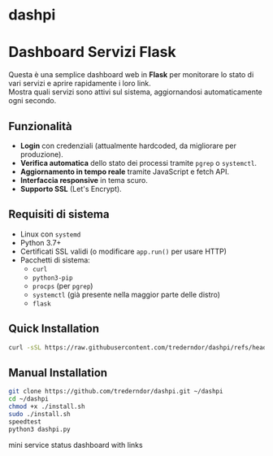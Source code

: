 # dashpi
# Dashboard Servizi Flask

Questa è una semplice dashboard web in **Flask** per monitorare lo stato di vari servizi e aprire rapidamente i loro link.  
Mostra quali servizi sono attivi sul sistema, aggiornandosi automaticamente ogni secondo.

## **Funzionalità**
- **Login** con credenziali (attualmente hardcoded, da migliorare per produzione).
- **Verifica automatica** dello stato dei processi tramite `pgrep` o `systemctl`.
- **Aggiornamento in tempo reale** tramite JavaScript e fetch API.
- **Interfaccia responsive** in tema scuro.
- **Supporto SSL** (Let's Encrypt).

## **Requisiti di sistema**
- Linux con `systemd`
- Python 3.7+
- Certificati SSL validi (o modificare `app.run()` per usare HTTP)
- Pacchetti di sistema:
  - `curl`
  - `python3-pip`
  - `procps` (per `pgrep`)
  - `systemctl` (già presente nella maggior parte delle distro)
  - `flask`

## Quick Installation

```bash
curl -sSL https://raw.githubusercontent.com/trederndor/dashpi/refs/heads/main/fastinstall.sh | bash
```
## Manual Installation

```bash
git clone https://github.com/trederndor/dashpi.git ~/dashpi
cd ~/dashpi
chmod +x ./install.sh
sudo ./install.sh
speedtest
python3 dashpi.py
```

mini service status dashboard with links
